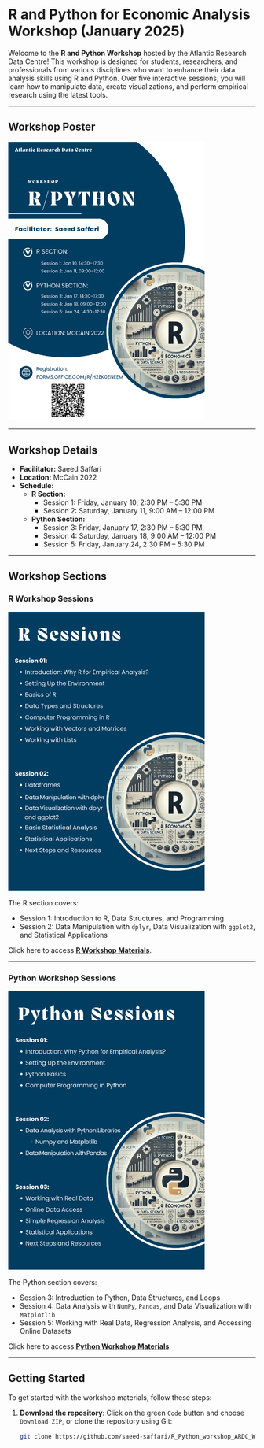 # R and Python for Economic Analysis Workshop (January 2025)

Welcome to the **R and Python Workshop** hosted by the Atlantic Research Data Centre! This workshop is designed for students, researchers, and professionals from various disciplines who want to enhance their data analysis skills using R and Python. Over five interactive sessions, you will learn how to manipulate data, create visualizations, and perform empirical research using the latest tools.

---

## **Workshop Poster**

<img src = "https://github.com/saeed-saffari/R_Python_workshop_ARDC_Win_2025/blob/main/Workshop.png?raw=true" width="400" >


---

## **Workshop Details**

- **Facilitator:** Saeed Saffari  
- **Location:** McCain 2022  
- **Schedule:**  
  - **R Section:**  
    - Session 1: Friday, January 10, 2:30 PM – 5:30 PM  
    - Session 2: Saturday, January 11, 9:00 AM – 12:00 PM  
  - **Python Section:**  
    - Session 3: Friday, January 17, 2:30 PM – 5:30 PM  
    - Session 4: Saturday, January 18, 9:00 AM – 12:00 PM  
    - Session 5: Friday, January 24, 2:30 PM – 5:30 PM  

---

## **Workshop Sections**  

### **R Workshop Sessions**  
<img src = "https://github.com/saeed-saffari/R_Python_workshop_ARDC_Win_2025/blob/main/R.png?raw=true" width="400" >


The R section covers:
- Session 1: Introduction to R, Data Structures, and Programming
- Session 2: Data Manipulation with `dplyr`, Data Visualization with `ggplot2`, and Statistical Applications  

Click here to access [**R Workshop Materials**](./R_Workshop/).  

---

### **Python Workshop Sessions**  
<img src = "https://github.com/saeed-saffari/R_Python_workshop_ARDC_Win_2025/blob/main/Python.png?raw=true" width="400" >


The Python section covers:
- Session 3: Introduction to Python, Data Structures, and Loops
- Session 4: Data Analysis with `NumPy`, `Pandas`, and Data Visualization with `Matplotlib`
- Session 5: Working with Real Data, Regression Analysis, and Accessing Online Datasets  

Click here to access [**Python Workshop Materials**](./Python_Workshop/).  

---

## **Getting Started**

To get started with the workshop materials, follow these steps:
1. **Download the repository**: Click on the green `Code` button and choose `Download ZIP`, or clone the repository using Git:
   ```bash
   git clone https://github.com/saeed-saffari/R_Python_workshop_ARDC_Win_2025.git
